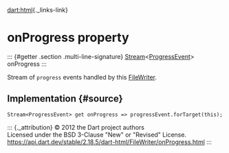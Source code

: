 [dart:html](../../dart-html/dart-html-library){._links-link}

onProgress property
===================

::: {#getter .section .multi-line-signature}
[Stream](../../dart-async/stream-class)\<[ProgressEvent](../progressevent-class)\>
onProgress
:::

Stream of `progress` events handled by this
[FileWriter](../filewriter-class).

Implementation {#source}
--------------

``` {.language-dart data-language="dart"}
Stream<ProgressEvent> get onProgress => progressEvent.forTarget(this);
```

::: {._attribution}
© 2012 the Dart project authors\
Licensed under the BSD 3-Clause \"New\" or \"Revised\" License.\
<https://api.dart.dev/stable/2.18.5/dart-html/FileWriter/onProgress.html>
:::
